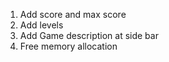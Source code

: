 1) Add score and max score
2) Add levels
3) Add Game description at side bar
4) Free memory allocation
